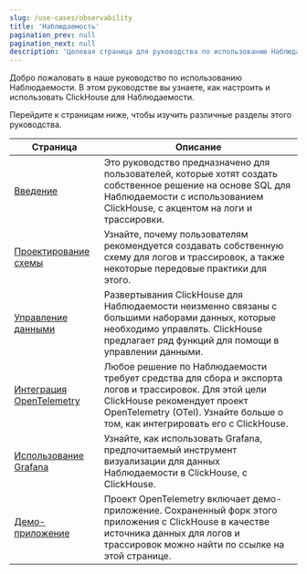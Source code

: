 ```yaml
---
slug: /use-cases/observability
title: 'Наблюдаемость'
pagination_prev: null
pagination_next: null
description: 'Целевая страница для руководства по использованию Наблюдаемости'
---
```


Добро пожаловать в наше руководство по использованию Наблюдаемости. В этом руководстве вы узнаете, как настроить и использовать ClickHouse для Наблюдаемости.

Перейдите к страницам ниже, чтобы изучить различные разделы этого руководства.

| Страница                                                    | Описание                                                                                                                                                                                                              |
|-----------------------------------------------------------|----------------------------------------------------------------------------------------------------------------------------------------------------------------------------------------------------------------------|
| [Введение](./introduction.md)                             | Это руководство предназначено для пользователей, которые хотят создать собственное решение на основе SQL для Наблюдаемости с использованием ClickHouse, с акцентом на логи и трассировки.                                                                          |
| [Проектирование схемы](./schema-design.md)               | Узнайте, почему пользователям рекомендуется создавать собственную схему для логов и трассировок, а также некоторые передовые практики для этого.                                                                      |
| [Управление данными](./managing-data.md)                 | Развертывания ClickHouse для Наблюдаемости неизменно связаны с большими наборами данных, которые необходимо управлять. ClickHouse предлагает ряд функций для помощи в управлении данными.                            |
| [Интеграция OpenTelemetry](./integrating-opentelemetry.md) | Любое решение по Наблюдаемости требует средства для сбора и экспорта логов и трассировок. Для этой цели ClickHouse рекомендует проект OpenTelemetry (OTel). Узнайте больше о том, как интегрировать его с ClickHouse. |
| [Использование Grafana](./grafana.md)                     | Узнайте, как использовать Grafana, предпочитаемый инструмент визуализации для данных Наблюдаемости в ClickHouse, с ClickHouse.                                                                                      |
| [Демо-приложение](./demo-application.md)                 | Проект OpenTelemetry включает демо-приложение. Сохраненный форк этого приложения с ClickHouse в качестве источника данных для логов и трассировок можно найти по ссылке на этой странице.                               |
